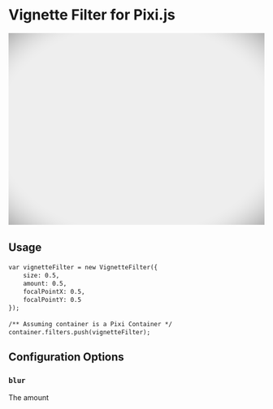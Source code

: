 # Vignette Filter for Pixi.js

![Vignette effect](/docs/vignette.png)

## Usage

```JS
var vignetteFilter = new VignetteFilter({
	size: 0.5,
	amount: 0.5,
	focalPointX: 0.5,
	focalPointY: 0.5
});

/** Assuming container is a Pixi Container */
container.filters.push(vignetteFilter);
```

## Configuration Options

### `blur`

The amount
